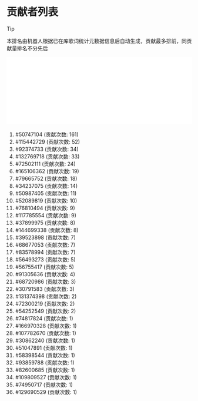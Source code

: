 # 贡献者列表

> [!TIP]
> 本排名由机器人根据已在库歌词统计元数据信息后自动生成，贡献最多排前，同贡献量排名不分先后

![贡献者头像画廊](./CONTRIBUTORS.svg)

1. #50747104 (贡献次数: 161)
2. #115442729 (贡献次数: 52)
3. #92374733 (贡献次数: 34)
4. #132769718 (贡献次数: 33)
5. #72502111 (贡献次数: 24)
6. #165106362 (贡献次数: 19)
7. #79665752 (贡献次数: 18)
8. #34237075 (贡献次数: 14)
9. #50987405 (贡献次数: 11)
10. #52089819 (贡献次数: 10)
11. #76810494 (贡献次数: 9)
12. #117785554 (贡献次数: 9)
13. #37899975 (贡献次数: 8)
14. #144699338 (贡献次数: 8)
15. #39523898 (贡献次数: 7)
16. #68677053 (贡献次数: 7)
17. #83578994 (贡献次数: 7)
18. #56493273 (贡献次数: 5)
19. #56755417 (贡献次数: 5)
20. #91305636 (贡献次数: 4)
21. #68720986 (贡献次数: 3)
22. #30791583 (贡献次数: 3)
23. #131374398 (贡献次数: 2)
24. #72300219 (贡献次数: 2)
25. #54252549 (贡献次数: 2)
26. #74817824 (贡献次数: 1)
27. #166970328 (贡献次数: 1)
28. #107782670 (贡献次数: 1)
29. #30862240 (贡献次数: 1)
30. #51047891 (贡献次数: 1)
31. #58398544 (贡献次数: 1)
32. #93859788 (贡献次数: 1)
33. #82600685 (贡献次数: 1)
34. #109809527 (贡献次数: 1)
35. #74950717 (贡献次数: 1)
36. #129690529 (贡献次数: 1)
